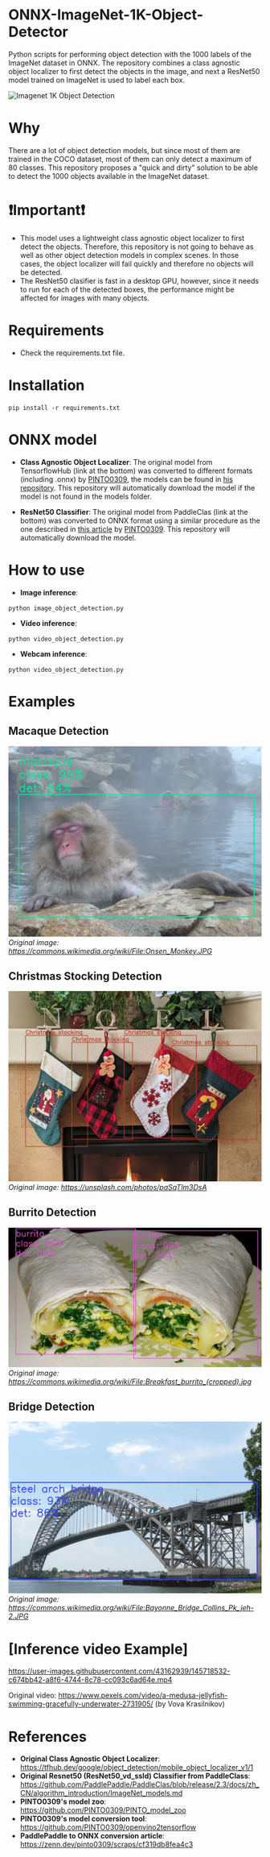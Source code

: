 # ONNX-ImageNet-1K-Object-Detector
Python scripts for performing object detection with the 1000 labels of the ImageNet dataset in ONNX. The repository combines a class agnostic object localizer to first detect the objects in the image, and next a ResNet50 model trained on ImageNet is used to label each box.

![Imagenet 1K Object Detection](https://github.com/ibaiGorordo/ONNX-ImageNet-1K-Object-Detector/blob/main/doc/img/output_balloon.jpg)

# Why
There are a lot of object detection models, but since most of them are trained in the COCO dataset, most of them can only detect a maximum of 80 classes. This repository proposes a "quick and dirty" solution to be able to detect the 1000 objects available in the ImageNet dataset.

# :exclamation:Important:exclamation:
- This model uses a lightweight class agnostic object localizer to first detect the objects. Therefore, this repository is not going to behave as well as other object detection models in complex scenes. In those cases, the object localizer will fail quickly and therefore no objects will be detected.
- The ResNet50 clasifier is fast in a desktop GPU, however, since it needs to run for each of the detected boxes, the performance might be affected for images with many objects.

# Requirements

 * Check the requirements.txt file.
 
# Installation
```
pip install -r requirements.txt
```

# ONNX model

- **Class Agnostic Object Localizer**:
The original model from TensorflowHub (link at the bottom) was converted to different formats (including .onnx) by [PINTO0309](https://github.com/PINTO0309), the models can be found in [his repository](https://github.com/PINTO0309/PINTO_model_zoo/tree/main/151_object_detection_mobile_object_localizer). This repository will automatically download the model if the model is not found in the models folder.

- **ResNet50 Classifier**:
The original model from PaddleClas (link at the bottom) was converted to ONNX format using a similar procedure as the one described in [this article](https://zenn.dev/pinto0309/scraps/cf319db8fea4c3) by [PINTO0309](https://github.com/PINTO0309). This repository will automatically download the model.

# How to use

 * **Image inference**:
 
 ```
 python image_object_detection.py
 ```
 
  * **Video inference**:
 
 ```
 python video_object_detection.py
 ```
 
  * **Webcam inference**:
 
 ```
 python video_object_detection.py
 ```

 # Examples

## Macaque Detection
![Macaque Detection](https://github.com/ibaiGorordo/ONNX-ImageNet-1K-Object-Detector/blob/main/doc/img/macaque_output.jpg)
 *Original image: https://commons.wikimedia.org/wiki/File:Onsen_Monkey.JPG*

## Christmas Stocking Detection
![Christmas Stocking Detection](https://github.com/ibaiGorordo/ONNX-ImageNet-1K-Object-Detector/blob/main/doc/img/stocking_output.jpg)
 *Original image: https://unsplash.com/photos/paSqTlm3DsA*

## Burrito Detection
![Burrito Detection](https://github.com/ibaiGorordo/ONNX-ImageNet-1K-Object-Detector/blob/main/doc/img/burrito_output.jpg)
 *Original image: https://commons.wikimedia.org/wiki/File:Breakfast_burrito_(cropped).jpg*

## Bridge Detection
![Bridge Detection](https://github.com/ibaiGorordo/ONNX-ImageNet-1K-Object-Detector/blob/main/doc/img/bridge_output.jpg)
 *Original image: https://commons.wikimedia.org/wiki/File:Bayonne_Bridge_Collins_Pk_jeh-2.JPG*

 # [Inference video Example]
https://user-images.githubusercontent.com/43162939/145718532-c674bb42-a8f6-4744-8c78-cc093c6ad64e.mp4

 Original video: https://www.pexels.com/video/a-medusa-jellyfish-swimming-gracefully-underwater-2731905/ (by 
Vova Krasilnikov)

# References
- **Original Class Agnostic Object Localizer**: https://tfhub.dev/google/object_detection/mobile_object_localizer_v1/1
- **Original Resnet50 (ResNet50_vd_ssld) Classifier from PaddleClass**: https://github.com/PaddlePaddle/PaddleClas/blob/release/2.3/docs/zh_CN/algorithm_introduction/ImageNet_models.md
- **PINTO0309's model zoo**: https://github.com/PINTO0309/PINTO_model_zoo
- **PINTO0309's model conversion tool**: https://github.com/PINTO0309/openvino2tensorflow
- **PaddlePaddle to ONNX conversion article**: https://zenn.dev/pinto0309/scraps/cf319db8fea4c3
